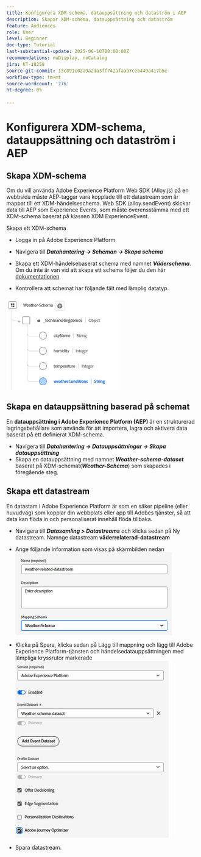 ```yaml
---
title: Konfigurera XDM-schema, datauppsättning och dataström i AEP
description: Skapar XDM-schema, datauppsättning och dataström
feature: Audiences
role: User
level: Beginner
doc-type: Tutorial
last-substantial-update: 2025-06-10T00:00:00Z
recommendations: noDisplay, noCatalog
jira: KT-18258
source-git-commit: 13c891c02a9a2da3ff742afaab7ceb449a417b5e
workflow-type: tm+mt
source-wordcount: '276'
ht-degree: 0%

---
```


# Konfigurera XDM-schema, datauppsättning och dataström i AEP

## Skapa XDM-schema

Om du vill använda Adobe Experience Platform Web SDK (Alloy.js) på en webbsida måste AEP-taggar vara kopplade till ett datastream som är mappat till ett XDM-händelseschema. Web SDK (alloy.sendEvent) skickar data till AEP som Experience Events, som måste överensstämma med ett XDM-schema baserat på klassen XDM ExperienceEvent.

Skapa ett XDM-schema

* Logga in på Adobe Experience Platform
* Navigera till _&#x200B;**Datahantering -> Scheman -> Skapa schema**&#x200B;_

* Skapa ett XDM-händelsebaserat schema med namnet **_Väderschema_**. Om du inte är van vid att skapa ett schema följer du den här [dokumentationen](https://experienceleague.adobe.com/sv/docs/experience-platform/xdm/tutorials/create-schema-ui)


* Kontrollera att schemat har följande fält med lämplig datatyp.

![väderschema](assets/weather-schema.png)

## Skapa en datauppsättning baserad på schemat

En **datauppsättning i Adobe Experience Platform (AEP)** är en strukturerad lagringsbehållare som används för att importera, lagra och aktivera data baserat på ett definierat XDM-schema.

* Navigera till _&#x200B;**Datahantering -> Datauppsättningar -> Skapa datauppsättning**&#x200B;_
* Skapa en datauppsättning med namnet **_Weather-schema-dataset_** baserat på XDM-schemat(_&#x200B;**Weather-Schema**&#x200B;_) som skapades i föregående steg.


## Skapa ett datastream

En datastam i Adobe Experience Platform är som en säker pipeline (eller huvudväg) som kopplar din webbplats eller app till Adobes tjänster, så att data kan flöda in och personaliserat innehåll flöda tillbaka.

* Navigera till _&#x200B;**Datasamling > Datastreams**&#x200B;_ och klicka sedan på Ny datastream. Namnge datastream **väderrelaterad-datastream**


* Ange följande information som visas på skärmbilden nedan
  ![datastream](assets/datastream.png)
* Klicka på Spara, klicka sedan på Lägg till mappning och lägg till Adobe Experience Platform-tjänsten och händelsedatauppsättningen med lämpliga kryssrutor markerade
  ![datastream-mapping](assets/datastream-service.png)

* Spara datastream.
